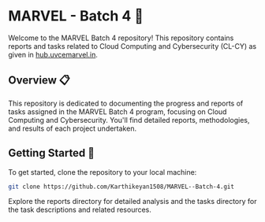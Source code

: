 # MARVEL - Batch 4 🚀

Welcome to the MARVEL Batch 4 repository! This repository contains reports and tasks related to Cloud Computing and Cybersecurity (CL-CY) as given in [hub.uvcemarvel.in](http://hub.uvcemarvel.in).

## Overview 📋
This repository is dedicated to documenting the progress and reports of tasks assigned in the MARVEL Batch 4 program, focusing on Cloud Computing and Cybersecurity. You'll find detailed reports, methodologies, and results of each project undertaken.

## Getting Started 🌟
To get started, clone the repository to your local machine:
```bash
git clone https://github.com/Karthikeyan1508/MARVEL--Batch-4.git
```

Explore the reports directory for detailed analysis and the tasks directory for the task descriptions and related resources.
